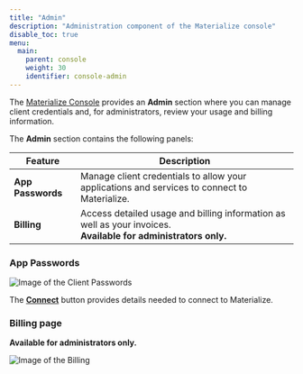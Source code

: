 ```yaml
---
title: "Admin"
description: "Administration component of the Materialize console"
disable_toc: true
menu:
  main:
    parent: console
    weight: 30
    identifier: console-admin
---
```


The [Materialize Console](https://console.materialize.com/) provides an
**Admin** section where you can manage client credentials and, for
administrators, review your usage and billing information.

The **Admin** section contains the following panels:

| Feature | Description |
|---------|-------------|
| **App Passwords** | Manage client credentials to allow your applications and services to connect to Materialize. |
| **Billing** | Access detailed usage and billing information as well as your invoices. <br>**Available for administrators only.** |

### App Passwords

![Image of the Client Passwords](/images/console/console-passwords.png "Client passwords")

The [**Connect**](/console/connect/) button provides details needed to connect to Materialize.

### Billing page

**Available for administrators only.**

![Image of the Billing](/images/console/console-billing.png "Usage and Billing")
